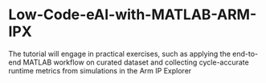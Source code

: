 # Low-Code-eAI-with-MATLAB-ARM-IPX
The tutorial will engage in practical exercises, such as applying the end-to-end MATLAB workflow on curated dataset and collecting cycle-accurate runtime metrics from simulations in the Arm IP Explorer
